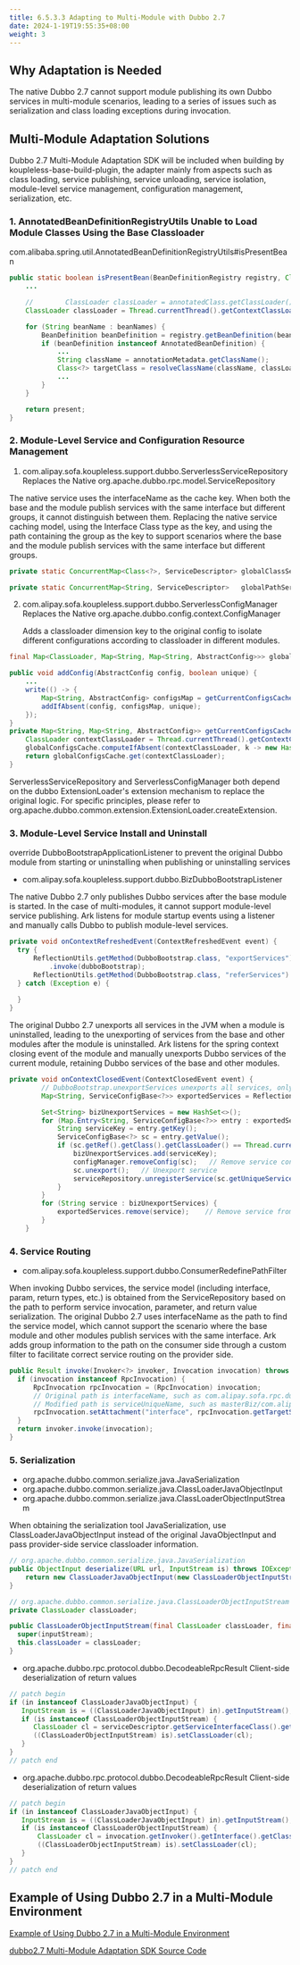 ```yaml
---
title: 6.5.3.3 Adapting to Multi-Module with Dubbo 2.7
date: 2024-1-19T19:55:35+08:00
weight: 3
---
```


## Why Adaptation is Needed
The native Dubbo 2.7 cannot support module publishing its own Dubbo services in multi-module scenarios, leading to a series of issues such as serialization and class loading exceptions during invocation.

## Multi-Module Adaptation Solutions

Dubbo 2.7 Multi-Module Adaptation SDK will be included when building by koupleless-base-build-plugin, the adapter mainly from aspects such as class loading, service publishing, service unloading, service isolation, module-level service management, configuration management, serialization, etc.

### 1. AnnotatedBeanDefinitionRegistryUtils Unable to Load Module Classes Using the Base Classloader
com.alibaba.spring.util.AnnotatedBeanDefinitionRegistryUtils#isPresentBean

```java
public static boolean isPresentBean(BeanDefinitionRegistry registry, Class<?> annotatedClass) {
    ...

    //        ClassLoader classLoader = annotatedClass.getClassLoader(); // Original logic
    ClassLoader classLoader = Thread.currentThread().getContextClassLoader();   // Changed to use tccl to load classes

    for (String beanName : beanNames) {
        BeanDefinition beanDefinition = registry.getBeanDefinition(beanName);
        if (beanDefinition instanceof AnnotatedBeanDefinition) {
            ...
            String className = annotationMetadata.getClassName();
            Class<?> targetClass = resolveClassName(className, classLoader);
            ...
        }
    }

    return present;
}
```

### 2. Module-Level Service and Configuration Resource Management
1. com.alipay.sofa.koupleless.support.dubbo.ServerlessServiceRepository Replaces the Native org.apache.dubbo.rpc.model.ServiceRepository

The native service uses the interfaceName as the cache key. When both the base and the module publish services with the same interface but different groups, it cannot distinguish between them. Replacing the native service caching model, using the Interface Class type as the key, and using the path containing the group as the key to support scenarios where the base and the module publish services with the same interface but different groups.
```java
private static ConcurrentMap<Class<?>, ServiceDescriptor> globalClassServices = new ConcurrentHashMap<>();

private static ConcurrentMap<String, ServiceDescriptor>   globalPathServices  = new ConcurrentHashMap<>();
```
  
2. com.alipay.sofa.koupleless.support.dubbo.ServerlessConfigManager Replaces the Native org.apache.dubbo.config.context.ConfigManager 

   Adds a classloader dimension key to the original config to isolate different configurations according to classloader in different modules.
    
```java
final Map<ClassLoader, Map<String, Map<String, AbstractConfig>>> globalConfigsCache = new HashMap<>();

public void addConfig(AbstractConfig config, boolean unique) {
    ...
    write(() -> {
        Map<String, AbstractConfig> configsMap = getCurrentConfigsCache().computeIfAbsent(getTagName(config.getClass()), type -> newMap());
        addIfAbsent(config, configsMap, unique);
    });
}
private Map<String, Map<String, AbstractConfig>> getCurrentConfigsCache() {
    ClassLoader contextClassLoader = Thread.currentThread().getContextClassLoader();   // Based on the current thread classloader to isolate different configuration caches
    globalConfigsCache.computeIfAbsent(contextClassLoader, k -> new HashMap<>());
    return globalConfigsCache.get(contextClassLoader);
}
```

ServerlessServiceRepository and ServerlessConfigManager both depend on the dubbo ExtensionLoader's extension mechanism to replace the original logic. For specific principles, please refer to org.apache.dubbo.common.extension.ExtensionLoader.createExtension.

### 3. Module-Level Service Install and Uninstall
override DubboBootstrapApplicationListener to prevent the original Dubbo module from starting or uninstalling when publishing or uninstalling services

- com.alipay.sofa.koupleless.support.dubbo.BizDubboBootstrapListener

The native Dubbo 2.7 only publishes Dubbo services after the base module is started. In the case of multi-modules, it cannot support module-level service publishing. Ark listens for module startup events using a listener and manually calls Dubbo to publish module-level services.

```java
private void onContextRefreshedEvent(ContextRefreshedEvent event) {
  try {
      ReflectionUtils.getMethod(DubboBootstrap.class, "exportServices")
          .invoke(dubboBootstrap);
      ReflectionUtils.getMethod(DubboBootstrap.class, "referServices").invoke(dubboBootstrap);
  } catch (Exception e) {
      
  }
}
```

The original Dubbo 2.7 unexports all services in the JVM when a module is uninstalled, leading to the unexporting of services from the base and other modules after the module is uninstalled. Ark listens for the spring context closing event of the module and manually unexports Dubbo services of the current module, retaining Dubbo services of the base and other modules.

```java
private void onContextClosedEvent(ContextClosedEvent event) {
        // DubboBootstrap.unexportServices unexports all services, only need to unexport services of the current biz
        Map<String, ServiceConfigBase<?>> exportedServices = ReflectionUtils.getField(dubboBootstrap, DubboBootstrap.class, "exportedServices");

        Set<String> bizUnexportServices = new HashSet<>();
        for (Map.Entry<String, ServiceConfigBase<?>> entry : exportedServices.entrySet()) {
            String serviceKey = entry.getKey();
            ServiceConfigBase<?> sc = entry.getValue();
            if (sc.getRef().getClass().getClassLoader() == Thread.currentThread().getContextClassLoader()) {   // Distinguish module services based on the classloader of ref service implementation
                bizUnexportServices.add(serviceKey);
                configManager.removeConfig(sc);   // Remove service configuration from configManager
                sc.unexport();   // Unexport service
                serviceRepository.unregisterService(sc.getUniqueServiceName());   // Remove from serviceRepository
            }
        }
        for (String service : bizUnexportServices) {
            exportedServices.remove(service);    // Remove service from DubboBootstrap
        }
    }
```

### 4. Service Routing
- com.alipay.sofa.koupleless.support.dubbo.ConsumerRedefinePathFilter

When invoking Dubbo services, the service model (including interface, param, return types, etc.) is obtained from the ServiceRepository based on the path to perform service invocation, parameter, and return value serialization. The original Dubbo 2.7 uses interfaceName as the path to find the service model, which cannot support the scenario where the base module and other modules publish services with the same interface. Ark adds group information to the path on the consumer side through a custom filter to facilitate correct service routing on the provider side.

```java
public Result invoke(Invoker<?> invoker, Invocation invocation) throws RpcException {
  if (invocation instanceof RpcInvocation) {
      RpcInvocation rpcInvocation = (RpcInvocation) invocation;
      // Original path is interfaceName, such as com.alipay.sofa.rpc.dubbo27.model.DemoService
      // Modified path is serviceUniqueName, such as masterBiz/com.alipay.sofa.rpc.dubbo27.model.DemoService
      rpcInvocation.setAttachment("interface", rpcInvocation.getTargetServiceUniqueName());   // Original path is interfaceName, such as
  }
  return invoker.invoke(invocation);
}
```

### 5. Serialization
- org.apache.dubbo.common.serialize.java.JavaSerialization
- org.apache.dubbo.common.serialize.java.ClassLoaderJavaObjectInput
- org.apache.dubbo.common.serialize.java.ClassLoaderObjectInputStream

When obtaining the serialization tool JavaSerialization, use ClassLoaderJavaObjectInput instead of the original JavaObjectInput and pass provider-side service classloader information.

```java
// org.apache.dubbo.common.serialize.java.JavaSerialization
public ObjectInput deserialize(URL url, InputStream is) throws IOException {
    return new ClassLoaderJavaObjectInput(new ClassLoaderObjectInputStream(null, is));   // Use ClassLoaderJavaObjectInput instead of the original JavaObjectInput, pass provider-side service classloader information
}

// org.apache.dubbo.common.serialize.java.ClassLoaderObjectInputStream
private ClassLoader classLoader;

public ClassLoaderObjectInputStream(final ClassLoader classLoader, final InputStream inputStream) {
  super(inputStream);
  this.classLoader = classLoader;
}
```

- org.apache.dubbo.rpc.protocol.dubbo.DecodeableRpcResult Client-side deserialization of return values

```java
// patch begin
if (in instanceof ClassLoaderJavaObjectInput) {
   InputStream is = ((ClassLoaderJavaObjectInput) in).getInputStream();
   if (is instanceof ClassLoaderObjectInputStream) {
      ClassLoader cl = serviceDescriptor.getServiceInterfaceClass().getClassLoader();  // Set provider-side service classloader information to ClassLoaderObjectInputStream
      ((ClassLoaderObjectInputStream) is).setClassLoader(cl);
   }
}
// patch end
```
- org.apache.dubbo.rpc.protocol.dubbo.DecodeableRpcResult Client-side deserialization of return values

```java
// patch begin
if (in instanceof ClassLoaderJavaObjectInput) {
   InputStream is = ((ClassLoaderJavaObjectInput) in).getInputStream();
   if (is instanceof ClassLoaderObjectInputStream) {
       ClassLoader cl = invocation.getInvoker().getInterface().getClassLoader(); // Set consumer-side service classloader information to ClassLoaderObjectInputStream
       ((ClassLoaderObjectInputStream) is).setClassLoader(cl);
   }
}
// patch end
```

## Example of Using Dubbo 2.7 in a Multi-Module Environment

[Example of Using Dubbo 2.7 in a Multi-Module Environment](https://github.com/koupleless/samples/tree/main/dubbo-samples/rpc/dubbo27/README.md)

[dubbo2.7 Multi-Module Adaptation SDK Source Code](https://github.com/koupleless/adapter/tree/main/koupleless-adapter-dubbo-2.7)

